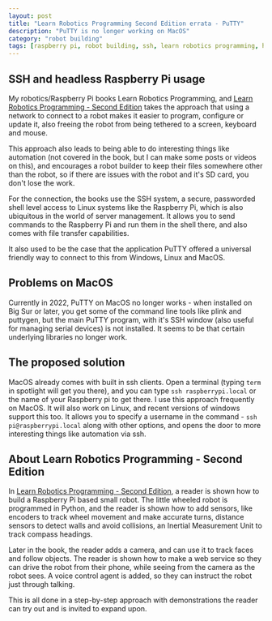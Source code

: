 ```yaml
---
layout: post
title: "Learn Robotics Programming Second Edition errata - PuTTY"
description: "PuTTY is no longer working on MacOS"
category: "robot building"
tags: [raspberry pi, robot building, ssh, learn robotics programming, headless]
---
```

## SSH and headless Raspberry Pi usage

My robotics/Raspberry Pi books Learn Robotics Programming, and [Learn Robotics Programming - Second Edition](https://amzn.to/37XPYfO) takes the approach that using a network to connect to a robot makes it easier to program, configure or update it, also freeing the robot from being tethered to a screen, keyboard and mouse.

This approach also leads to being able to do interesting things like automation (not covered in the book, but I can make some posts or videos on this), and encourages a robot builder to keep their files somewhere other than the robot, so if there are issues with the robot and it's SD card, you don't lose the work.

For the connection, the books use the SSH system, a secure, passworded shell level access to Linux systems like the Raspberry Pi, which is also ubiquitous in the world of server management. It allows you to send commands to the Raspberry Pi and run them in the shell there, and also comes with file transfer capabilities.

It also used to be the case that the application PuTTY offered a universal friendly way to connect to this from Windows, Linux and MacOS.

## Problems on MacOS

Currently in 2022, PuTTY on MacOS no longer works - when installed on Big Sur or later, you get some of the command line tools like plink and puttygen, but the main PuTTY program, with it's SSH window (also useful for managing serial devices) is not installed. It seems to be that certain underlying libraries no longer work.

## The proposed solution

MacOS already comes with built in ssh clients. Open a terminal (typing `term` in spotlight will get you there), and you can type `ssh raspberrypi.local` or the name of your Raspberry pi to get there. I use this approach frequently on MacOS. It will also work on Linux, and recent versions of windows support this too. It allows you to specify a username in the command - `ssh pi@raspberrypi.local` along with other options, and opens the door to more interesting things like automation via ssh.

## About Learn Robotics Programming - Second Edition

In [Learn Robotics Programming - Second Edition](https://amzn.to/37XPYfO), a reader is shown how to build a Raspberry Pi based small robot. The little wheeled robot is programmed in Python, and the reader is shown how to add sensors, like encoders to track wheel movement and make accurate turns, distance sensors to detect walls and avoid collisions, an Inertial Measurement Unit to track compass headings.

Later in the book, the reader adds a camera, and can use it to track faces and follow objects. The reader is shown how to make a web service so they can drive the robot from their phone, while seeing from the camera as the robot sees. A voice control agent is added, so they can instruct the robot just through talking.

This is all done in a step-by-step approach with demonstrations the reader can try out and is invited to expand upon.
